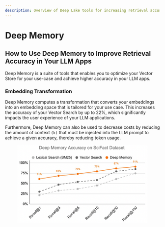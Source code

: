 ```yaml
---
description: Overview of Deep Lake tools for increasing retrieval accuracy
---
```


# Deep Memory

## How to Use Deep Memory to Improve Retrieval Accuracy in Your LLM Apps

Deep Memory is a suite of tools that enables you to optimize your Vector Store for your use-case and achieve higher accuracy in your LLM apps.

### Embedding Transformation

Deep Memory computes a transformation that converts your embeddings into an embedding space that is tailored for your use case. This increases the accuracy of your Vector Search by up to 22%, which significantly impacts the user experience of your LLM applications.&#x20;

Furthermore, Deep Memory can also be used to decrease costs by reducing the amount of context `(k)` that must be injected into the LLM prompt to achieve a given accuracy, thereby reducing token usage.



<figure><img src="../../../.gitbook/assets/Deep_Memory_Comparison.png" alt=""><figcaption></figcaption></figure>
